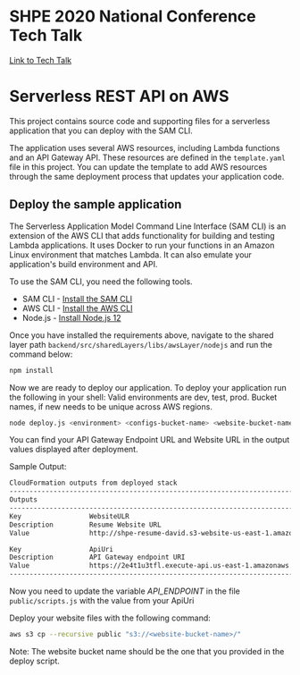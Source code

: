 # SHPE 2020 National Conference Tech Talk

[Link to Tech Talk](https://shpe2020.mapyourshow.com/8_0/sessions/session-details.cfm?scheduleid=119)

# Serverless REST API on AWS

This project contains source code and supporting files for a serverless application that you can deploy with the SAM CLI.

The application uses several AWS resources, including Lambda functions and an API Gateway API. These resources are defined in the `template.yaml` file in this project. You can update the template to add AWS resources through the same deployment process that updates your application code.

## Deploy the sample application

The Serverless Application Model Command Line Interface (SAM CLI) is an extension of the AWS CLI that adds functionality for building and testing Lambda applications. It uses Docker to run your functions in an Amazon Linux environment that matches Lambda. It can also emulate your application's build environment and API.

To use the SAM CLI, you need the following tools.

* SAM CLI - [Install the SAM CLI](https://docs.aws.amazon.com/serverless-application-model/latest/developerguide/serverless-sam-cli-install.html)
* AWS CLI - [Install the AWS CLI](https://aws.amazon.com/cli/)
* Node.js - [Install Node.js 12](https://nodejs.org/en/)

Once you have installed the requirements above, navigate to the shared layer path `backend/src/sharedLayers/libs/awsLayer/nodejs` and run the command below:
```bash
npm install
```

Now we are ready to deploy our application. To deploy your application run the following in your shell:
Valid environments are dev, test, prod. Bucket names, if new needs to be unique across AWS regions.
```bash
node deploy.js <environment> <configs-bucket-name> <website-bucket-name>
```

You can find your API Gateway Endpoint URL and Website URL in the output values displayed after deployment.

Sample Output:
```bash
CloudFormation outputs from deployed stack
-------------------------------------------------------------------------------------------------
Outputs
-------------------------------------------------------------------------------------------------
Key                 WebsiteULR
Description         Resume Website URL
Value               http://shpe-resume-david.s3-website-us-east-1.amazonaws.com

Key                 ApiUri
Description         API Gateway endpoint URI
Value               https://2e4t1u3tfl.execute-api.us-east-1.amazonaws.com/dev
-------------------------------------------------------------------------------------------------
```

Now you need to update the variable *API_ENDPOINT* in the file `public/scripts.js` with the value from your ApiUri

Deploy your website files with the following command:
```bash
aws s3 cp --recursive public "s3://<website-bucket-name>/"
```
Note: The website bucket name should be the one that you provided in the deploy script.